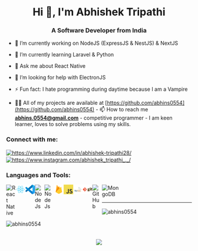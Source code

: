 

<!--
**abhins0554/abhins0554** is a ✨ _special_ ✨ repository because its `README.md` (this file) appears on your GitHub profile.

Here are some ideas to get you started:

- 🔭 I’m currently working on ...
- 🌱 I’m currently learning ...
- 👯 I’m looking to collaborate on ...
- 🤔 I’m looking for help with ...
- 💬 Ask me about ...
- 📫 How to reach me: ...
- 😄 Pronouns: ...
- ⚡ Fun fact: ...
-->

<h1 align="center">Hi 👋, I'm Abhishek Tripathi</h1>
<h3 align="center">A Software Developer from India</h3>


- 🔭 I’m currently working on NodeJS (ExpressJS & NestJS) & NextJS
- 🌱 I’m currently learning Laravel & Python
- 💬 Ask me about React Native
- 🤔 I’m looking for help with ElectronJS
- ⚡ Fun fact: I hate programming during daytime because I am a Vampire

- 👨‍💻 All of my projects are available at
[https://github.com/abhins0554](https://github.com/abhins0554) - 📫 How to reach
me **abhins.0554@gmail.com** - competitive programmer - I am keen learner,
loves to solve problems using my skills.
<h3 align="left">Connect with me:</h3>
<p align="left">
  <a href="https://www.linkedin.com/in/abhishek-tripathi28/" target="blank"
    ><img
      align="center"
      src="https://upload.wikimedia.org/wikipedia/commons/thumb/c/ca/LinkedIn_logo_initials.png/800px-LinkedIn_logo_initials.png"
      alt="https://www.linkedin.com/in/abhishek-tripathi28/"
      height="30"
      width="40"
  /></a>
  <a href="https://www.instagram.com/abhishek_tripathi_._/" target="blank"
    ><img
      align="center"
      src="https://upload.wikimedia.org/wikipedia/commons/thumb/e/e7/Instagram_logo_2016.svg/768px-Instagram_logo_2016.svg.png"
      alt="https://www.instagram.com/abhishek_tripathi_._/"
      height="30"
      width="40"
  /></a>
</p>

### Languages and Tools:

<img
  align="left"
  alt="React Native"
  width="26px"
  src="https://www.datocms-assets.com/45470/1631026680-logo-react-native.png"
/>
<img
  align="left"
  alt="React JS"
  width="26px"
  src="https://raw.githubusercontent.com/github/explore/80688e429a7d4ef2fca1e82350fe8e3517d3494d/topics/react/react.png"
/>
<img
  align="left"
  alt="Visual Studio Code"
  width="26px"
  src="https://raw.githubusercontent.com/github/explore/80688e429a7d4ef2fca1e82350fe8e3517d3494d/topics/visual-studio-code/visual-studio-code.png"
/>
<img
  align="left"
  alt="Node Js"
  width="26px"
  src="https://seeklogo.com/images/N/nodejs-logo-FBE122E377-seeklogo.com.png"
/>
<img
  align="left"
  alt="Node Js"
  width="26px"
  src="https://upload.wikimedia.org/wikipedia/commons/thumb/9/9a/Laravel.svg/1200px-Laravel.svg.png"
/>
<img
  align="left"
  alt="Firebase"
  width="26px"
  src="https://raw.githubusercontent.com/github/explore/80688e429a7d4ef2fca1e82350fe8e3517d3494d/topics/firebase/firebase.png"
/>
<img
  align="left"
  alt="JavaScript"
  width="26px"
  src="https://raw.githubusercontent.com/github/explore/80688e429a7d4ef2fca1e82350fe8e3517d3494d/topics/javascript/javascript.png"
/>
<img
  align="left"
  alt="MySQL"
  width="26px"
  src="https://raw.githubusercontent.com/github/explore/80688e429a7d4ef2fca1e82350fe8e3517d3494d/topics/mysql/mysql.png"
/>
<img
  align="left"
  alt="Git"
  width="26px"
  src="https://raw.githubusercontent.com/github/explore/80688e429a7d4ef2fca1e82350fe8e3517d3494d/topics/git/git.png"
/>
<img
  align="left"
  alt="GitHub"
  width="26px"
  src="https://cdn3.iconfinder.com/data/icons/inficons/512/github.png"
/>
<img 
     align="left"
     alt="MongoDB"
     width="50px"
     src="https://upload.wikimedia.org/wikipedia/commons/thumb/9/93/MongoDB_Logo.svg/2560px-MongoDB_Logo.svg.png"
 />
<br />
<br />

---

<p>
  <img
    align="center"
    src="https://github-readme-stats.vercel.app/api/top-langs?username=abhins0554&show_icons=true&locale=en&layout=compact"
    alt="abhins0554"
  />
</p>

<p>
  <img
    align="center"
    src="https://github-readme-streak-stats.herokuapp.com/?user=abhins0554&"
    alt="abhins0554"
  />
</p>
<br />

<div align="center">
  <img
    src="https://komarev.com/ghpvc/?username=abhins0554&&style=flat-square"
    align="center"
  />
</div>

<br />

